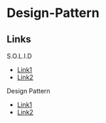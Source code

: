 # Design-Pattern

## Links

S.O.L.I.D

* [Link1](https://scotch.io/bar-talk/s-o-l-i-d-the-first-five-principles-of-object-oriented-design)
* [Link2](https://hackernoon.com/solid-principles-made-easy-67b1246bcdf)

Design Pattern

* [Link1](https://sourcemaking.com/design_patterns)
* [Link2](https://www.youtube.com/playlist?list=PLrhzvIcii6GNjpARdnO4ueTUAVR9eMBpc)